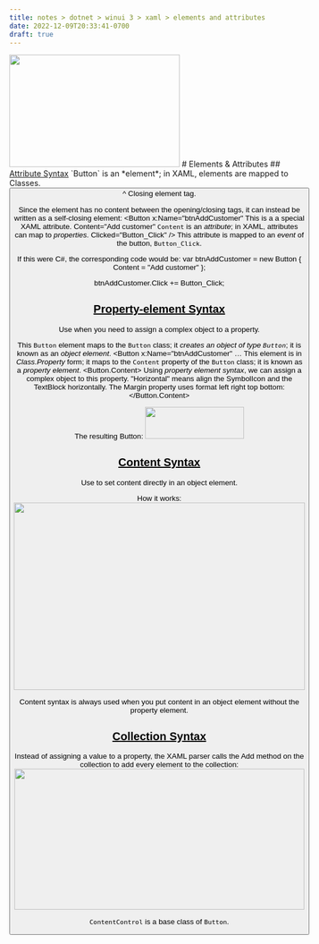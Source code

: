 ```yaml
---
title: notes > dotnet > winui 3 > xaml > elements and attributes
date: 2022-12-09T20:33:41-0700
draft: true
---
```

<img src="media/XAML_Elements-&-Attributes-image1.png" style="width:3.175in;height:2.09167in" />
# Elements & Attributes
## <u>Attribute Syntax</u>
`Button` is an *element*; in XAML, elements are mapped to Classes.
<Button
Content="Add customer"
</Button>
^ Closing element tag.

Since the element has no content between the opening/closing
tags, it can instead be written as a self-closing element:
<Button
x:Name="btnAddCustomer" This is a a special XAML attribute.
Content="Add customer" `Content` is an *attribute*; in XAML, attributes can map to *properties*.
Clicked="Button_Click" /> This attribute is mapped to an *event* of the button, `Button_Click`.

If this were C#, the corresponding code would be:
var btnAddCustomer = new Button {
Content = "Add customer"
};

btnAddCustomer.Click += Button_Click;

## <u>Property-element Syntax</u>
Use when you need to assign a complex object to a property.

This `Button` element maps to the `Button` class; it *creates an object of type `Button`*; it is known as an *object element*.
<Button x:Name="btnAddCustomer"
…
This element is in *Class.Property* form; it maps to the `Content` property of the `Button` class; it is known as a *property element*.
<Button.Content> Using *property element syntax*, we can assign a complex object to this property.
<StackPanel Orientation="Horizontal"> "Horizontal" means align the SymbolIcon and the TextBlock horizontally.
<SymbolIcon Symbol="AddFriend"/>
The Margin property uses format left right top bottom:
<TextBlock Text="Add customer" Margin="5 0 0 0"/>
</StackPanel>
</Button.Content>

The resulting Button:
<img src="media/XAML_Elements-&-Attributes-image2.png" style="width:1.84167in;height:0.59167in" />

## <u>Content Syntax</u>
Use to set content directly in an object element.

How it works:
<img src="media/XAML_Elements-&-Attributes-image3.png" style="width:5.425in;height:3.49167in" />

Content syntax is always used when you put content in an object element without the property element.

## <u>Collection Syntax</u>
Instead of assigning a value to a property, the XAML parser calls the Add method on the collection to add every element to the collection:
<img src="media/XAML_Elements-&-Attributes-image4.png" style="width:5.40833in;height:2.625in" />

`ContentControl` is a base class of `Button`.

